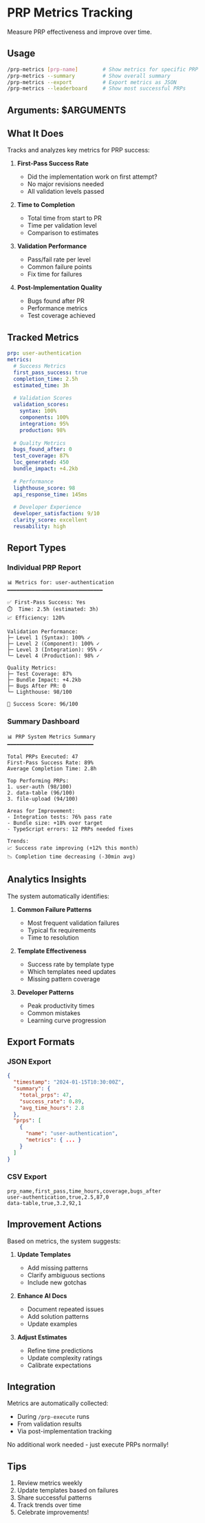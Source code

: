 # PRP Metrics Tracking

Measure PRP effectiveness and improve over time.

## Usage
```bash
/prp-metrics [prp-name]        # Show metrics for specific PRP
/prp-metrics --summary         # Show overall summary
/prp-metrics --export          # Export metrics as JSON
/prp-metrics --leaderboard     # Show most successful PRPs
```

## Arguments: $ARGUMENTS

## What It Does

Tracks and analyzes key metrics for PRP success:

1. **First-Pass Success Rate**
   - Did the implementation work on first attempt?
   - No major revisions needed
   - All validation levels passed

2. **Time to Completion**
   - Total time from start to PR
   - Time per validation level
   - Comparison to estimates

3. **Validation Performance**
   - Pass/fail rate per level
   - Common failure points
   - Fix time for failures

4. **Post-Implementation Quality**
   - Bugs found after PR
   - Performance metrics
   - Test coverage achieved

## Tracked Metrics

```yaml
prp: user-authentication
metrics:
  # Success Metrics
  first_pass_success: true
  completion_time: 2.5h
  estimated_time: 3h
  
  # Validation Scores
  validation_scores:
    syntax: 100%
    components: 100%
    integration: 95%
    production: 98%
  
  # Quality Metrics
  bugs_found_after: 0
  test_coverage: 87%
  loc_generated: 450
  bundle_impact: +4.2kb
  
  # Performance
  lighthouse_score: 98
  api_response_time: 145ms
  
  # Developer Experience
  developer_satisfaction: 9/10
  clarity_score: excellent
  reusability: high
```

## Report Types

### Individual PRP Report
```
📊 Metrics for: user-authentication
━━━━━━━━━━━━━━━━━━━━━━━━━━━━━━━

✅ First-Pass Success: Yes
⏱️  Time: 2.5h (estimated: 3h)
📈 Efficiency: 120%

Validation Performance:
├─ Level 1 (Syntax): 100% ✓
├─ Level 2 (Component): 100% ✓
├─ Level 3 (Integration): 95% ✓
└─ Level 4 (Production): 98% ✓

Quality Metrics:
├─ Test Coverage: 87%
├─ Bundle Impact: +4.2kb
├─ Bugs After PR: 0
└─ Lighthouse: 98/100

🎯 Success Score: 96/100
```

### Summary Dashboard
```
📊 PRP System Metrics Summary
━━━━━━━━━━━━━━━━━━━━━━━━━━━━

Total PRPs Executed: 47
First-Pass Success Rate: 89%
Average Completion Time: 2.8h

Top Performing PRPs:
1. user-auth (98/100)
2. data-table (96/100)
3. file-upload (94/100)

Areas for Improvement:
- Integration tests: 76% pass rate
- Bundle size: +18% over target
- TypeScript errors: 12 PRPs needed fixes

Trends:
📈 Success rate improving (+12% this month)
📉 Completion time decreasing (-30min avg)
```

## Analytics Insights

The system automatically identifies:

1. **Common Failure Patterns**
   - Most frequent validation failures
   - Typical fix requirements
   - Time to resolution

2. **Template Effectiveness**
   - Success rate by template type
   - Which templates need updates
   - Missing pattern coverage

3. **Developer Patterns**
   - Peak productivity times
   - Common mistakes
   - Learning curve progression

## Export Formats

### JSON Export
```json
{
  "timestamp": "2024-01-15T10:30:00Z",
  "summary": {
    "total_prps": 47,
    "success_rate": 0.89,
    "avg_time_hours": 2.8
  },
  "prps": [
    {
      "name": "user-authentication",
      "metrics": { ... }
    }
  ]
}
```

### CSV Export
```csv
prp_name,first_pass,time_hours,coverage,bugs_after
user-authentication,true,2.5,87,0
data-table,true,3.2,92,1
```

## Improvement Actions

Based on metrics, the system suggests:

1. **Update Templates**
   - Add missing patterns
   - Clarify ambiguous sections
   - Include new gotchas

2. **Enhance AI Docs**
   - Document repeated issues
   - Add solution patterns
   - Update examples

3. **Adjust Estimates**
   - Refine time predictions
   - Update complexity ratings
   - Calibrate expectations

## Integration

Metrics are automatically collected:
- During `/prp-execute` runs
- From validation results
- Via post-implementation tracking

No additional work needed - just execute PRPs normally!

## Tips

1. Review metrics weekly
2. Update templates based on failures
3. Share successful patterns
4. Track trends over time
5. Celebrate improvements!
